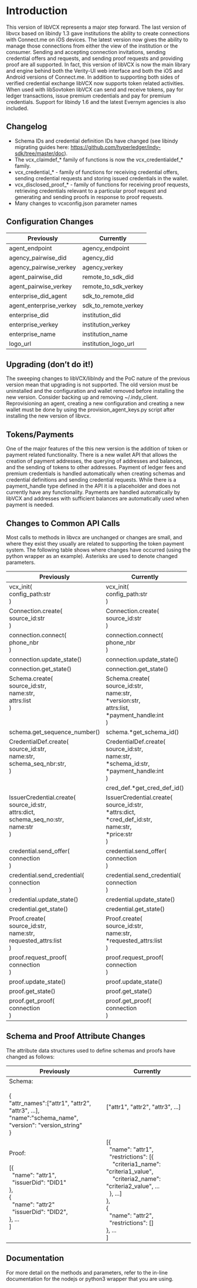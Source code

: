 # Introduction

This version of libVCX represents a major step forward. The last version of libvcx based on libindy 1.3 gave institutions the ability to create connections with Connect.me on iOS devices. The latest version now gives the ability to manage those connections from either the view of the institution or the consumer. Sending and accepting connection invitations, sending credential offers and requests, and sending proof requests and providing proof are all supported. In fact, this version of libVCX is now the main library and engine behind both the Verity-UI web interface and both the iOS and Android versions of Connect.me. In addition to supporting both sides of verified credential exchange libVCX now supports token related activities. When used with libSovtoken libVCX can send and receive tokens, pay for ledger transactions, issue premium credentials and pay for premium credentials. Support for libindy 1.6 and the latest Evernym agencies is also included.

## Changelog

-   Schema IDs and credential definition IDs have changed (see libindy migrating guides here: https://github.com/hyperledger/indy-sdk/tree/master/doc).  
-   The vcx_claimdef_* family of functions is now the vcx_credentialdef_* family.
-   vcx_credential_* - family of functions for receiving credential offers, sending credential requests and storing issued credentials in the wallet.
-   vcx_disclosed_proof_* - family of functions for receiving proof requests, retrieving credentials relevant to a particular proof request and generating and sending proofs in response to proof requests.
-   Many changes to vcxconfig.json parameter names

## Configuration Changes

| Previously              | Currently            |
|-------------------------|----------------------|
| agent_endpoint          | agency_endpoint      |
| agency_pairwise_did     | agency_did           |
| agency_pairwise_verkey  | agency_verkey        |
| agent_pairwise_did      | remote_to_sdk_did    |
| agent_pairwise_verkey   | remote_to_sdk_verkey |
| enterprise_did_agent    | sdk_to_remote_did    |
| agent_enterprise_verkey | sdk_to_remote_verkey |
| enterprise_did          | institution_did      |
| enterprise_verkey       | institution_verkey   |
| enterprise_name         | institution_name     |
| logo_url                | institution_logo_url |

## Upgrading (don’t do it!)

The sweeping changes to libVCX/libIndy and the PoC nature of the previous version mean that upgrading is not supported. The old version must be uninstalled and the configuration and wallet removed before installing the new version. Consider backing up and removing ~/.indy_client. Reprovisioning an agent, creating a new configuration and creating a new wallet must be done by using the provision_agent_keys.py script after installing the new version of libvcx.

## Tokens/Payments

One of the major features of the this new version is the addition of token or payment related functionality. There is a new wallet API that allows the creation of payment addresses, the querying of addresses and balances, and the sending of tokens to other addresses. Payment of ledger fees and premium credentials is handled automatically when creating schemas and credential definitions and sending credential requests. While there is a payment_handle type defined in the API it is a placeholder and does not currently have any functionality. Payments are handled automatically by libVCX and addresses with sufficient balances are automatically used when payment is needed.

## Changes to Common API Calls
Most calls to methods in libvcx are unchanged or changes are small, and where they exist they usually are related to supporting the token payment system. The following table shows where changes have occurred (using the python wrapper as an example). Asterisks are used to denote changed parameters.

| Previously              | Currently               |
|-------------------------|-------------------------|
| vcx_init(<br />config_path:str<br />) | vcx_init(<br />config_path:str<br />) |
| Connection.create(<br />source_id:str<br />) | Connection.create(<br />source_id:str<br />) |
| connection.connect(<br />phone_nbr<br />)| connection.connect(<br />phone_nbr<br />)|
| connection.update_state()| connection.update_state()|
| connection.get_state()| connection.get_state()|
| Schema.create(<br />source_id:str, <br />name:str, <br />attrs:list<br />)<br />&nbsp;<br />&nbsp; | Schema.create(<br />source_id:str, <br />name:str, <br />\*version:str, <br />attrs:list, <br />\*payment_handle:int<br />) |
| schema.get_sequence_number() | schema.\*get_schema_id() |
| CredentialDef.create(<br />source_id:str, <br />name:str, <br />schema_seq_nbr:str, <br />)<br />&nbsp; | CredentialDef.create(<br />source_id:str, <br />name:str, <br />\*schema_id:str, <br />\*payment_handle:int<br />)|
| | cred_def.\*get_cred_def_id()|
| IssuerCredential.create(<br />source_id:str, <br />attrs:dict, <br />schema_seq_no:str, <br />name:str<br />)<br />&nbsp; | IssuerCredential.create(<br />source_id:str, <br />\*attrs:dict, <br />\*cred_def_id:str, <br />name:str, <br />\*price:str<br />) |
| credential.send_offer(<br />connection<br />) | credential.send_offer(<br />connection<br />) |
| credential.send_credential(<br />connection<br />) | credential.send_credential(<br />connection<br />) |
| credential.update_state()| credential.update_state()|
| credential.get_state()| credential.get_state()|
| Proof.create(<br />source_id:str, <br />name:str, <br />requested_attrs:list<br />)| Proof.create(<br />source_id:str, <br />name:str, <br />\*requested_attrs:list<br />)|
| proof.request_proof(<br />connection<br />)| proof.request_proof(<br />connection<br />)|
| proof.update_state()| proof.update_state()|
| proof.get_state()| proof.get_state()|
| proof.get_proof(<br />connection<br />)| proof.get_proof(<br />connection<br />)|

## Schema and Proof Attribute Changes
The attribute data structures used to define schemas and proofs have changed as follows:

| Previously              | Currently               |
|-------------------------|-------------------------|
| Schema:<br />&nbsp;<br />{<br />"attr_names":["attr1", "attr2", "attr3", ...],<br />"name":"schema_name",<br />"version": "version_string"<br />}| ["attr1", "attr2", "attr3", ...]|
| Proof:<br />&nbsp;<br />[{<br />&nbsp;&nbsp;"name": "attr1",<br />&nbsp;&nbsp;"issuerDid": "DID1"<br />},<br />{<br />&nbsp;&nbsp;"name": "attr2"<br />&nbsp;&nbsp;"issuerDid": "DID2",<br />}, ...<br />]<br />| [{<br />&nbsp;&nbsp;"name": "attr1",<br />&nbsp;&nbsp;"restrictions": [{<br />&nbsp;&nbsp;&nbsp;&nbsp;"criteria1_name": "criteria1_value",<br />&nbsp;&nbsp;&nbsp;&nbsp;"criteria2_name": "criteria2_value", ...<br />&nbsp;&nbsp;}, ...]<br />},<br />{<br />&nbsp;&nbsp;"name": "attr2",<br />&nbsp;&nbsp;"restrictions": []<br />}, ...<br />]|

## Documentation
For more detail on the methods and parameters, refer to the in-line documentation for the nodejs or python3 wrapper that you are using.
